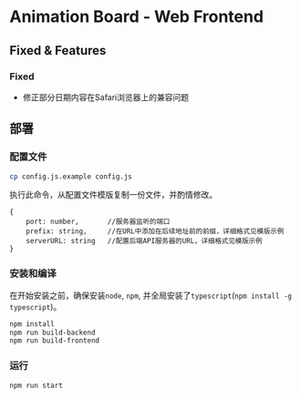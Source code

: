 # Animation Board - Web Frontend

## Fixed & Features
### Fixed
- 修正部分日期内容在Safari浏览器上的兼容问题

## 部署
### 配置文件
```bash
cp config.js.example config.js
```
执行此命令，从配置文件模版复制一份文件，并酌情修改。
```
{
    port: number,       //服务器监听的端口
    prefix: string,     //在URL中添加在后续地址前的前缀，详细格式见模版示例
    serverURL: string   //配置后端API服务器的URL，详细格式见模版示例
}
```
### 安装和编译
在开始安装之前，确保安装`node`, `npm`, 并全局安装了`typescript`(`npm install -g typescript`)。  
```bash
npm install
npm run build-backend
npm run build-frontend
```
### 运行
```bash
npm run start
```
